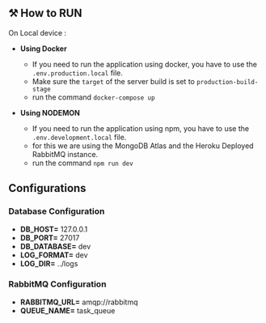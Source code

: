 
## ⚒ How to RUN

On Local device : 
- **Using Docker** 
    - If you need to run the application using docker, you have to use the `.env.production.local` file.
    - Make sure the `target` of the server build is set to `production-build-stage`
    - run the command `docker-compose up`
    
- **Using NODEMON** 
    - If you need to run the application using npm, you have to use the `.env.development.local` file.
    - for this we are using the MongoDB Atlas and the Heroku Deployed RabbitMQ instance.
    - run the command `npm run dev`




## Configurations

### Database Configuration
- **DB_HOST=** 127.0.0.1
- **DB_PORT=** 27017
- **DB_DATABASE=** dev
- **LOG_FORMAT=** dev
- **LOG_DIR=** ../logs

### RabbitMQ Configuration
- **RABBITMQ_URL=** amqp://rabbitmq
- **QUEUE_NAME=** task_queue